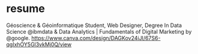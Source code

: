 # resume
Géoscience &amp; Géoinformatique Student, Web Designer, Degree In Data Science @ibmdata &amp; Data Analytics | Fundamentals of Digital Marketing by @google.
https://www.canva.com/design/DAGKov24iJI/67S6-qgIxhOY5Gl3vkMj0Q/view
